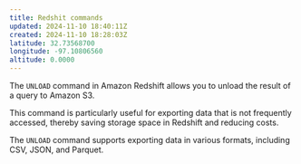 ```yaml
---
title: Redshit commands
updated: 2024-11-10 18:40:11Z
created: 2024-11-10 18:28:03Z
latitude: 32.73568700
longitude: -97.10806560
altitude: 0.0000
---
```


The `UNLOAD` command in Amazon Redshift allows you to unload the result of a query to Amazon S3. 

This command is particularly useful for exporting data that is not frequently accessed, thereby saving storage space in Redshift and reducing costs.

The `UNLOAD` command supports exporting data in various formats, including CSV, JSON, and Parquet.